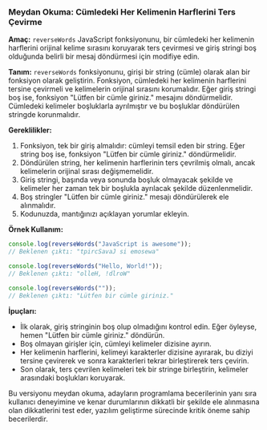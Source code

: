 ### Meydan Okuma: Cümledeki Her Kelimenin Harflerini Ters Çevirme

**Amaç:** `reverseWords` JavaScript fonksiyonunu, bir cümledeki her kelimenin harflerini orijinal kelime sırasını koruyarak ters çevirmesi ve giriş stringi boş olduğunda belirli bir mesaj döndürmesi için modifiye edin.

**Tanım:**
`reverseWords` fonksiyonunu, girişi bir string (cümle) olarak alan bir fonksiyon olarak geliştirin. Fonksiyon, cümledeki her kelimenin harflerini tersine çevirmeli ve kelimelerin orijinal sırasını korumalıdır. Eğer giriş stringi boş ise, fonksiyon "Lütfen bir cümle giriniz." mesajını döndürmelidir. Cümledeki kelimeler boşluklarla ayrılmıştır ve bu boşluklar döndürülen stringde korunmalıdır.

**Gereklilikler:**

1. Fonksiyon, tek bir giriş almalıdır: cümleyi temsil eden bir string. Eğer string boş ise, fonksiyon "Lütfen bir cümle giriniz." döndürmelidir.
2. Döndürülen string, her kelimenin harflerinin ters çevrilmiş olmalı, ancak kelimelerin orijinal sırası değişmemelidir.
3. Giriş stringi, başında veya sonunda boşluk olmayacak şekilde ve kelimeler her zaman tek bir boşlukla ayrılacak şekilde düzenlenmelidir.
4. Boş stringler "Lütfen bir cümle giriniz." mesajı döndürülerek ele alınmalıdır.
5. Kodunuzda, mantığınızı açıklayan yorumlar ekleyin.

**Örnek Kullanım:**

```javascript
console.log(reverseWords("JavaScript is awesome"));
// Beklenen çıktı: "tpircSavaJ si emosewa"

console.log(reverseWords("Hello, World!"));
// Beklenen çıktı: "olleH, !dlroW"

console.log(reverseWords(""));
// Beklenen çıktı: "Lütfen bir cümle giriniz."
```

**İpuçları:**

- İlk olarak, giriş stringinin boş olup olmadığını kontrol edin. Eğer öyleyse, hemen "Lütfen bir cümle giriniz." döndürün.
- Boş olmayan girişler için, cümleyi kelimeler dizisine ayırın.
- Her kelimenin harflerini, kelimeyi karakterler dizisine ayırarak, bu diziyi tersine çevirerek ve sonra karakterleri tekrar birleştirerek ters çevirin.
- Son olarak, ters çevrilen kelimeleri tek bir stringe birleştirin, kelimeler arasındaki boşlukları koruyarak.

Bu versiyonu meydan okuma, adayların programlama becerilerinin yanı sıra kullanıcı deneyimine ve kenar durumlarının dikkatli bir şekilde ele alınmasına olan dikkatlerini test eder, yazılım geliştirme sürecinde kritik öneme sahip becerilerdir.
